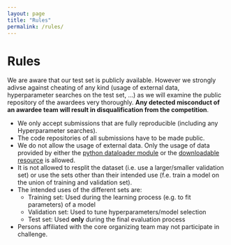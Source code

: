 ```yaml
---
layout: page
title: "Rules"
permalink: /rules/
---
```


# Rules

We are aware that our test set is publicly available. However we strongly adivse against cheating of any kind (usage of external data, hyperparameter searches on the test set, ...) as we will examine the public repository of the awardees very thoroughly. **Any detected misconduct of an awardee team will result in disqualification from the competition**.

+ We only accept submissions that are fully reproducible (including any Hyperparameter searches).
+ The code repositories of all submissions have to be made public.
+ We do not allow the usage of external data. Only the usage of data provided by either the [python dataloader module](../dataset) or the [downloadable resource](https://zenodo.org/record/5361324/files/KGID_HQ_DIR.zip) is allowed.
+ It is not allowed to resplit the dataset (i.e. use a larger/smaller validation set) or use the sets other than their intended use (f.e. train a model on the union of training and validation set).
+ The intended uses of the different sets are:
    * Training set: Used during the learning process (e.g. to fit parameters) of a model
    * Validation set: Used to tune hyperparameters/model selection
    * Test set: Used **only** during the final evaluation process
+ Persons affiliated with the core organizing team may not participate in challenge.
